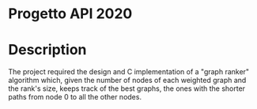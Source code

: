 # Progetto API 2020
# Description
The project required the design and C implementation of a "graph ranker" algorithm which, given the number of nodes of each weighted graph and the rank's size, keeps track of the best graphs, the ones with the shorter paths from node 0 to all the other nodes.
